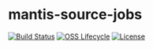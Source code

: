 # mantis-source-jobs

[![Build Status](https://img.shields.io/travis/com/Netflix/mantis-source-jobs.svg)](https://travis-ci.com/Netflix/mantis-source-jobs)
[![OSS Lifecycle](https://img.shields.io/osslifecycle/Netflix/mantis-source-jobs.svg)](https://github.com/Netflix/mantis-source-jobs)
[![License](https://img.shields.io/github/license/Netflix/mantis-source-jobs.svg)](https://www.apache.org/licenses/LICENSE-2.0)

